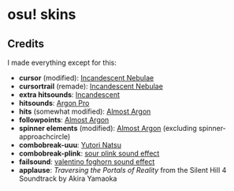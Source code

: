 # osu! skins
## Credits
I made everything except for this:<br>
- **cursor** (modified): [Incandescent Nebulae](https://osu.ppy.sh/community/forums/topics/537156)
- **cursortrail** (remade): [Incandescent Nebulae](https://osu.ppy.sh/community/forums/topics/537156)
- **extra hitsounds**: [Incandescent](https://osu.ppy.sh/community/forums/topics/537156)
- **hitsounds**: [Argon Pro](https://github.com/ppy/osu-resources/tree/master/osu.Game.Resources/Samples/Gameplay/ArgonPro)
- **hits** (somewhat modified): [Almost Argon](https://osu.ppy.sh/community/forums/topics/1875239)
- **followpoints**: [Almost Argon](https://osu.ppy.sh/community/forums/topics/1875239)
- **spinner elements** (modified): [Almost Argon](https://osu.ppy.sh/community/forums/topics/1875239) (excluding spinner-approachcircle)
- **combobreak-uuu**: [Yutori Natsu](https://osu.ppy.sh/community/forums/topics/1685916)
- **combobreak-plink**: [sour plink sound effect](https://soundeffects.fandom.com/wiki/Sound_Ideas,_PLINK,_CARTOON_-_SOUR_PLINK)
- **failsound**: [valentino foghorn sound effect](https://soundeffects.fandom.com/wiki/Valentino_Foghorn)
- **applause**: *Traversing the Portals of Reality* from the Silent Hill 4 Soundtrack by Akira Yamaoka
